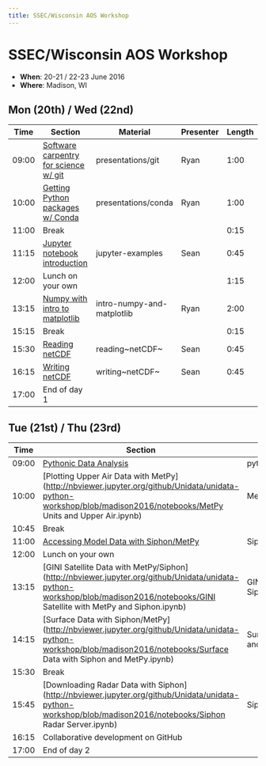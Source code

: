 ```yaml
---
title: SSEC/Wisconsin AOS Workshop
---
```

# SSEC/Wisconsin AOS Workshop

-   **When**: 20-21 / 22-23 June 2016
-   **Where**: Madison, WI

## Mon (20th) / Wed (22nd)

|  Time | Section                                      | Material                    | Presenter   | Length |
|--------|----------------------------------------------|-----------------------------|----------------|-----------|
| 09:00 | [Software carpentry for science w/ git](https://github.com/Unidata/unidata-python-workshop/blob/madison2016/presentations/git.md) | presentations/git | Ryan | 1:00 |
| 10:00 | [Getting Python packages w/ Conda](https://github.com/Unidata/unidata-python-workshop/blob/madison2016/presentations/conda.md) |     presentations/conda | Ryan | 1:00 |
| 11:00 | Break | | | 0:15 |
| 11:15 | [Jupyter notebook introduction](http://nbviewer.jupyter.org/github/Unidata/unidata-python-workshop/tree/master/notebooks/jupyter-examples) | jupyter-examples | Sean | 0:45 |
| 12:00 | Lunch on your own | | | 1:15 |
| 13:15 | [Numpy with intro to matplotlib](http://nbviewer.jupyter.org/github/Unidata/unidata-python-workshop/blob/madison2016/notebooks/intro-numpy-and-matplotlib.ipynb) | intro-numpy-and-matplotlib | Ryan | 2:00 |
| 15:15 | Break | | | 0:15 |
| 15:30 | [Reading netCDF](http://nbviewer.jupyter.org/github/Unidata/unidata-python-workshop/blob/madison2016/notebooks/reading_netCDF.ipynb) | reading~netCDF~ | Sean | 0:45 |
| 16:15 | [Writing netCDF](http://nbviewer.jupyter.org/github/Unidata/unidata-python-workshop/blob/madison2016/notebooks/writing_netCDF.ipynb) | writing~netCDF~ | Sean | 0:45 |
| 17:00 | End of day 1 | | | |

## Tue (21st) / Thu (23rd)

|  Time | Section                                      | Material                    | Presenter   | Length |
|--------|----------------------------------------------|-----------------------------|----------------|-----------|
| 09:00 | [Pythonic Data Analysis](http://nbviewer.jupyter.org/github/Unidata/unidata-python-workshop/blob/madison2016/notebooks/pythonic-data-analysis.ipynb) | pythonic-data-analysis | Ryan | 1:00 |
| 10:00 | [Plotting Upper Air Data with MetPy](http://nbviewer.jupyter.org/github/Unidata/unidata-python-workshop/blob/madison2016/notebooks/MetPy Units and Upper Air.ipynb) | MetPy Units and Upper Air | Ryan | 0:45 |
| 10:45 | Break  | | | 0:15 |
| 11:00 | [Accessing Model Data with Siphon/MetPy](http://nbviewer.jupyter.org/github/Unidata/unidata-python-workshop/blob/madison2016/notebooks/Siphon_Cartopy_MetPy_HRRR.ipynb) | Siphon_Cartopy_MetPy_HRRR | Sean | 1:00 |
| 12:00 | Lunch on your own | | | 1:15 |
| 13:15 | [GINI Satellite Data with MetPy/Siphon](http://nbviewer.jupyter.org/github/Unidata/unidata-python-workshop/blob/madison2016/notebooks/GINI Satellite with MetPy and Siphon.ipynb) | GINI Satellite with MetPy and Siphon | Ryan | 1:00 |
| 14:15 | [Surface Data with Siphon/MetPy](http://nbviewer.jupyter.org/github/Unidata/unidata-python-workshop/blob/madison2016/notebooks/Surface Data with Siphon and MetPy.ipynb) | Surface Data with Siphon and MetPy | Sean | 1:15 |
| 15:30 | Break | | | 0:15 |
| 15:45 | [Downloading Radar Data with Siphon](http://nbviewer.jupyter.org/github/Unidata/unidata-python-workshop/blob/madison2016/notebooks/Siphon Radar Server.ipynb) | Siphon Radar Server | Ryan | 0:30 |
| 16:15 | Collaborative development on GitHub | | Sean | 0:45 |
| 17:00 | End of day 2 | | | |
